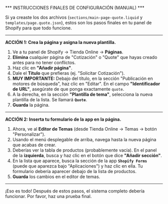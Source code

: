 *** INSTRUCCIONES FINALES DE CONFIGURACIÓN (MANUAL) ***

Si ya creaste los dos archivos (`sections/main-page-quote.liquid` y `templates/page.quote.json`), estos son los pasos finales en tu panel de Shopify para que todo funcione.

---

**ACCIÓN 1: Crea la página y asigna la nueva plantilla.**

1. Ve a tu panel de Shopify -> Tienda Online -> **Páginas**.
2. **Elimina** cualquier página de "Cotización" o "Quote" que hayas creado antes para no tener conflictos.
3. Haz clic en **"Añadir página"**.
4. Dale el **Título** que prefieras (ej. "Solicitar Cotización").
5. **MUY IMPORTANTE:** Debajo del título, en la sección "Publicación en motores de búsqueda", haz clic en "Editar". En el campo **"Identificador de URL"**, asegúrate de que ponga exactamente `quote`.
6. A la derecha, en la sección **"Plantilla de tema"**, selecciona la nueva plantilla de la lista. Se llamará **`Quote`**.
7. **Guarda** la página.

---

**ACCIÓN 2: Inserta tu formulario de la app en la página.**

1. Ahora, ve al **Editor de Temas** (desde Tienda Online -> Temas -> botón "Personalizar").
2. Usando el menú desplegable de arriba, navega hasta la nueva página que acabas de crear.
3. Deberías ver la tabla de productos (probablemente vacía). En el panel de la **izquierda**, busca y haz clic en el botón que dice **"Añadir sección"**.
4. En la lista que aparece, busca la sección de la app **`Shopify Forms`** (puede que aparezca bajo "Aplicaciones") y haz clic en ella. Tu formulario debería aparecer debajo de la lista de productos.
5. **Guarda** los cambios en el editor de temas.

---

¡Eso es todo! Después de estos pasos, el sistema completo debería funcionar. Por favor, haz una prueba final.
